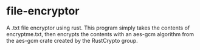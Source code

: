 # file-encryptor
A .txt file encryptor using rust. This program simply takes the contents of encryptme.txt, then encrypts the contents
with an aes-gcm algorithm from the aes-gcm crate created by the RustCrypto group.
